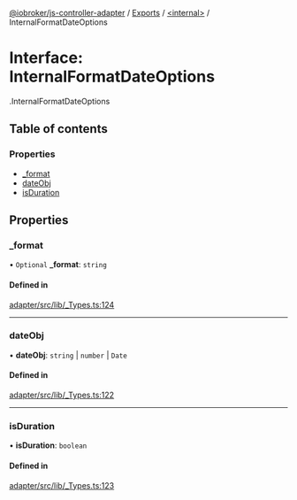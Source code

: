 [@iobroker/js-controller-adapter](../README.md) / [Exports](../modules.md) / [<internal\>](../modules/internal_.md) / InternalFormatDateOptions

# Interface: InternalFormatDateOptions

[<internal>](../modules/internal_.md).InternalFormatDateOptions

## Table of contents

### Properties

- [\_format](internal_.InternalFormatDateOptions.md#_format)
- [dateObj](internal_.InternalFormatDateOptions.md#dateobj)
- [isDuration](internal_.InternalFormatDateOptions.md#isduration)

## Properties

### \_format

• `Optional` **\_format**: `string`

#### Defined in

[adapter/src/lib/_Types.ts:124](https://github.com/ioBroker/ioBroker.js-controller/blob/edb14082/packages/adapter/src/lib/_Types.ts#L124)

___

### dateObj

• **dateObj**: `string` \| `number` \| `Date`

#### Defined in

[adapter/src/lib/_Types.ts:122](https://github.com/ioBroker/ioBroker.js-controller/blob/edb14082/packages/adapter/src/lib/_Types.ts#L122)

___

### isDuration

• **isDuration**: `boolean`

#### Defined in

[adapter/src/lib/_Types.ts:123](https://github.com/ioBroker/ioBroker.js-controller/blob/edb14082/packages/adapter/src/lib/_Types.ts#L123)
